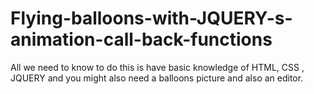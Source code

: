 # Flying-balloons-with-JQUERY-s-animation-call-back-functions

All we need to know to do this is have basic knowledge of HTML, CSS , JQUERY and you might also need a balloons picture and also an editor. 
